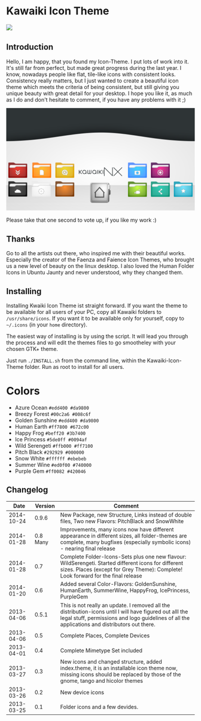 # Kawaiki Icon Theme

![](./choose-your-side.png)

## Introduction

Hello, I am happy, that you found my Icon-Theme. I put lots of work into it. It's still far from perfect, but made great progress during the last year. I know, nowadays people like flat, tile-like icons with consistent looks. Consistency really matters, but I just wanted to create a beautiful icon theme which meets the criteria of being consistent, but still giving you unique beauty with great detail for your desktop. I hope you like it, as much as I do and don't hesitate to comment, if you have any problems with it ;)

![](./kawaikiNX_preview.png)


Please take that one second to vote up, if you like my work :)


## Thanks

Go to all the artists out there, who inspired me with their beautiful works. Especially the creator of the Faenza and Faience Icon Themes, who brought us a new level of beauty on the linux desktop.
I also loved the Human Folder Icons in Ubuntu Jaunty and never understood, why they changed them.


## Installing

Installing Kwaiki Icon Theme ist straight forward. If you want the theme to be available for all users of your PC,
copy all Kawaiki folders to `/usr/share/icons`.
If you want it to be available only for yourself, copy to `~/.icons` (in your `home` directory).

The easiest way of installing is by using the script. It will lead you through the process
and will edit the themes files to go smootheley with your chosen GTK+ theme.

Just run `./INSTALL.sh` from the command line, within the Kawaiki-Icon-Theme folder.
Run as root to install for all users.


# Colors

+ Azure Ocean `#edd400 #da9800`
+ Breezy Forest `#00c2a6 #008c6f`
+ Golden Sunshine `#edd400 #da9800`
+ Human Earth `#ff7800 #672c00`
+ Happy Frog `#beff20 #3b7400`
+ Ice Princess `#5de0ff #0094af`
+ Wild Serengeti `#ffb000 #ff7100`
+ Pitch Black `#292929 #000000`
+ Snow White `#ffffff #ebebeb`
+ Summer Wine `#ed0f00 #740000`
+ Purple Gem `#ff0082 #420046`



## Changelog

|Date           |Version  |Comment                                                              |
|---------------|---------|---------------------------------------------------------------------|
|2014-10-24     |0.9.6    |New Package, new Structure, Links instead of double files, Two new Flavors: PitchBlack and SnowWhite|
|2014-01-28     |0.8 Many |Improvements, many icons now have different appearance in different sizes, all folder-themes are complete, many bugfixes (especially symbolic icons) - nearing final release|
|2014-01-28     |0.7      |Complete Folder-Icons-Sets plus one new flavour: WildSerengeti. Started different icons for different sizes. Places (except for Grey Theme): Complete! Look forward for the final release|
|2014-01-20     |0.6      |Added several Color-Flavors: GoldenSunshine, HumanEarth, SummerWine, HappyFrog, IcePrincess, PurpleGem|
|2013-04-06     |0.5.1    |This is not really an update. I removed all the distribution-icons until I will have figured out alll the legal stuff, permissions and logo guidelines of all the applications and distributors out there.|
|2013-04-06     |0.5      |Complete Places, Complete Devices|
|2013-04-01     |0.4      |Complete Mimetype Set included|
|2013-03-27     |0.3      |New icons and changed structure, added index.theme, it is an installable icon theme now, missing icons should be replaced by those of the gnome, tango and hicolor themes|
|2013-03-26     |0.2      |New device icons|
|2013-03-25     |0.1      |Folder icons and a few devides.|

